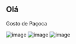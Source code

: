## Olá
Gosto de Paçoca




![image](https://github.com/user-attachments/assets/ee3d46ce-8fa0-47d4-ae80-566fda3db40a)
![image](https://media1.tenor.com/m/xWYIX51dn2kAAAAC/time-coffee-coffee.gif)
![image](https://media.tenor.com/LlK_OOh-Av4AAAAi/babaprorb-ustarbbabapro.gif)

